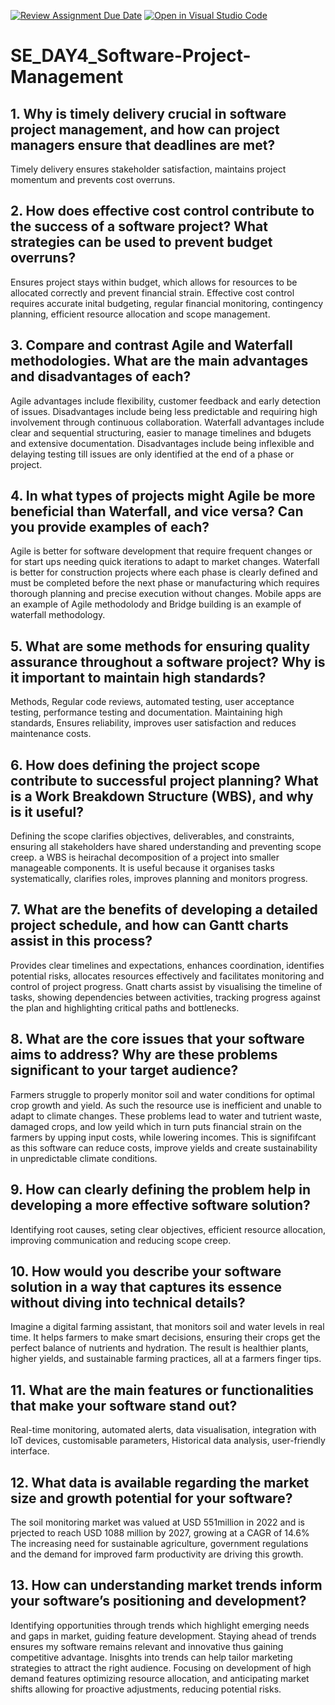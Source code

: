 [![Review Assignment Due Date](https://classroom.github.com/assets/deadline-readme-button-22041afd0340ce965d47ae6ef1cefeee28c7c493a6346c4f15d667ab976d596c.svg)](https://classroom.github.com/a/9pw6JKcu)
[![Open in Visual Studio Code](https://classroom.github.com/assets/open-in-vscode-2e0aaae1b6195c2367325f4f02e2d04e9abb55f0b24a779b69b11b9e10269abc.svg)](https://classroom.github.com/online_ide?assignment_repo_id=18437663&assignment_repo_type=AssignmentRepo)
# SE_DAY4_Software-Project-Management
## 1. Why is timely delivery crucial in software project management, and how can project managers ensure that deadlines are met?
Timely delivery ensures stakeholder satisfaction, maintains project momentum and prevents cost overruns. 
## 2. How does effective cost control contribute to the success of a software project? What strategies can be used to prevent budget overruns?
Ensures project stays within budget, which allows for resources to be allocated correctly and prevent financial strain. Effective cost control requires accurate inital budgeting, regular financial monitoring, contingency planning, efficient resource allocation and scope management.
## 3. Compare and contrast Agile and Waterfall methodologies. What are the main advantages and disadvantages of each?
Agile advantages include flexibility, customer feedback and early detection of issues. Disadvantages include being less predictable and requiring high involvement through continuous collaboration. 
Waterfall advantages include clear and sequential structuring, easier to manage timelines and bdugets and extensive documentation. Disadvantages include being inflexible and delaying testing till issues are only identified at the end of a phase or project.
## 4. In what types of projects might Agile be more beneficial than Waterfall, and vice versa? Can you provide examples of each?
Agile is better for software development that require frequent changes or for start ups needing quick iterations to adapt to market changes.
Waterfall is better for construction projects where each phase is clearly defined and must be completed before the next phase or manufacturing which requires thorough planning and precise execution without changes. 
Mobile apps are an example of Agile methodolody and Bridge building is an example of waterfall methodology.
## 5. What are some methods for ensuring quality assurance throughout a software project? Why is it important to maintain high standards?
Methods, Regular code reviews, automated testing, user acceptance testing, performance testing and documentation. 
Maintaining high standards, Ensures reliability, improves user satisfaction and reduces maintenance costs.
## 6. How does defining the project scope contribute to successful project planning? What is a Work Breakdown Structure (WBS), and why is it useful?
Defining the scope clarifies objectives, deliverables, and constraints, ensuring all stakeholders have shared understanding and preventing scope creep.
a WBS is heirachal decomposition of a project into smaller manageable components.
It is useful because it organises tasks systematically, clarifies roles, improves planning and monitors progress.
## 7. What are the benefits of developing a detailed project schedule, and how can Gantt charts assist in this process?
Provides clear timelines and expectations, enhances coordination, identifies potential risks, allocates resources effectively and facilitates monitoring and control of project progress.
Gnatt charts assist by visualising the timeline of tasks, showing dependencies between activities, tracking progress against the plan and highlighting critical paths and bottlenecks.
## 8. What are the core issues that your software aims to address? Why are these problems significant to your target audience?
Farmers struggle to properly monitor soil and water conditions for optimal crop growth and yield. As such the resource use is inefficient and unable to adapt to climate changes. These problems lead to water and tutrient waste, damaged crops, and low yeild which in turn puts financial strain on the farmers by upping input costs, while lowering incomes. This is signififcant as this software can reduce costs, improve yields and create sustainability in unpredictable climate conditions.
## 9. How can clearly defining the problem help in developing a more effective software solution?
Identifying root causes, seting clear objectives, efficient resource allocation, improving communication and reducing scope creep.
## 10. How would you describe your software solution in a way that captures its essence without diving into technical details?
Imagine a digital farming assistant, that monitors soil and water levels in real time. It helps farmers to make smart decisions, ensuring their crops get the perfect balance of nutrients and hydration. The result is healthier plants, higher yields, and sustainable farming practices, all at a farmers finger tips.
## 11. What are the main features or functionalities that make your software stand out?
Real-time monitoring, automated alerts, data visualisation, integration with IoT devices, customisable parameters, Historical data analysis, user-friendly interface.
## 12. What data is available regarding the market size and growth potential for your software?
The soil monitoring market was valued at USD 551million in 2022 and is prjected to reach USD 1088 million by 2027, growing at a CAGR of 14.6% The increasing need for sustainable agriculture, government regulations and the demand for improved farm productivity are driving this growth.
## 13. How can understanding market trends inform your software’s positioning and development?
Identifying opportunities through trends which highlight emerging needs and gaps in market, guiding feature development. Staying ahead of trends ensures my software remains relevant and innovative thus gaining competitive advantage. Inisghts into trends can help tailor marketing strategies to attract the right audience. Focusing on development of high demand features optimizing resource allocation, and anticipating market shifts allowing for proactive adjustments, reducing potential risks. 
